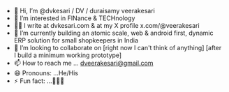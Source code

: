- 👋 Hi, I’m @dvkesari / DV / duraisamy veerakesari
- 👀 I’m interested in FINance & TECHnology
- ✍🏼 I write at dvkesari.com & at my X profile x.com/@veerakesari
- 🌱 I’m currently building an atomic scale, web & android first, dynamic ERP solution for small shopkeepers in India
- 💞️ I’m looking to collaborate on [right now I can't think of anything] [after I build a minimum working prototype]
- 📫 How to reach me ... dveerakesari@gmail.com
- 😄 Pronouns: ...He/His
- ⚡ Fun fact: ...🤷🏻‍♂️
